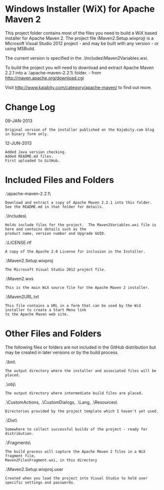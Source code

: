 Windows Installer (WiX) for Apache Maven 2
==========================================

This project folder contains most of the files you need to build a WiX based installer
for Apache Maven 2.  The project file (Maven2.Setup.wixproj) is a Microsoft Visual Studio 2012
project - and may be built with any version - or using MSBuild.

The current version is specified in the .\Includes\Maven2Variables.wxi.

To build the project you will need to download and extract Apache Maven 2.2.1 into a
.\apache-maven-2.2.1\ folder. - from http://maven.apache.org/download.cgi

Visit http://www.kajabity.com/category/apache-maven/ to find out more.

Change Log
==========

09-JAN-2013

	Original version of the installer published on the Kajabity.com blog in binary form only.

12-JUN-2013

	Added Java version checking.
	Added README.md files.
	First uploaded to GitHub.

Included Files and Folders
==========================

.\apache-maven-2.2.1\

	Download and extract a copy of Apache Maven 2.2.1 into this folder.  See the README.md in that folder for details.

.\Includes\

	Holds include files for the project.  The Maven2Variables.wxi file is here and contains details such as the 
	product name, version number and Upgrade GUID.

.\LICENSE.rtf

	A copy of the Apache 2.0 License for inclusion in the Installer.

.\Maven2.Setup.wixproj

	The Microsoft Visual Studio 2012 project file.

.\Maven2.wxs

	This is the main WiX source file for the Apache Maven 2 installer.

.\Maven2URL.txt

	This file contains a URL in a form that can be used by the WiX installer to create a Start Menu link 
	to the Apache Maven web site.

Other Files and Folders
=======================

The following files or folders are not included in the GitHub distribution but may be created in later
versions or by the build process.

.\bin\

	The output directory where the installer and associated files will be placed.

.\obj\

	The output directory where intermediate build files are placed.

.\CustomActions\, .\CustomDialogs\, .\Lang\, .\Resources\

	Directories provided by the project template which I haven't yet used.

.\Dist\

	Somewhere to collect successful builds of the project - ready for distribution.

.\Fragments\

	The build process will capture the Apache Maven 2 files in a WiX fragment file, 
	Maven2FilesFragment.wxi, in this directory

.\Maven2.Setup.wixproj.user

	Created when you load the project into Visual Studio to hold user specific settings and passwords.
